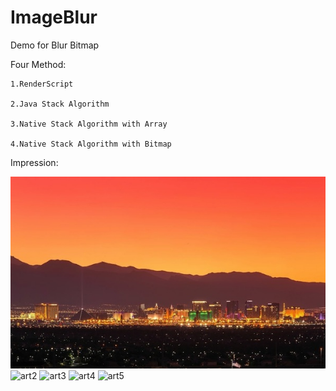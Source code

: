 ImageBlur
=========

Demo for Blur Bitmap 

Four Method:

    1.RenderScript
    
    2.Java Stack Algorithm
    
    3.Native Stack Algorithm with Array
    
    4.Native Stack Algorithm with Bitmap


Impression:

![art1](https://github.com/Ryfthink/ImageBlur/blob/master/arts/snipper.jpg)
![art2](https://github.com/7heaven/bitmapMesh/blob/master/arts/arts2.gif)
![art3](https://github.com/7heaven/bitmapMesh/blob/master/arts/arts3.png)
![art4](https://github.com/7heaven/bitmapMesh/blob/master/arts/arts4.png)
![art5](https://github.com/7heaven/bitmapMesh/blob/master/arts/arts5.png)

